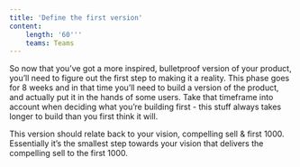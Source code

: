 ```yaml
---
title: 'Define the first version'
content:
    length: '60'''
    teams: Teams
---
```


So now that you’ve got a more inspired, bulletproof version of your product, you’ll need to figure out the first step to making it a reality. This phase goes for 8 weeks and in that time you’ll need to build a version of the product, and actually put it in the hands of some users. Take that timeframe into account when deciding what you’re building first - this stuff always takes longer to build than you first think it will.

This version should relate back to your vision, compelling sell & first 1000. Essentially it’s the smallest step towards your vision that delivers the compelling sell to the first 1000.